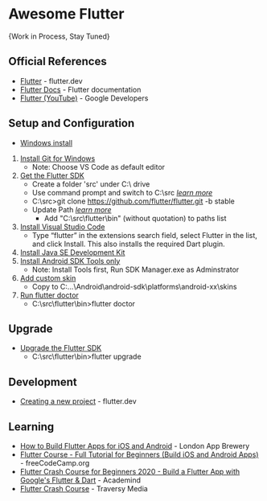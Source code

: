 # Awesome Flutter

{Work in Process, Stay Tuned}

## Official References
* [Flutter](https://flutter.dev/) - flutter.dev
* [Flutter Docs](https://flutter.dev/docs) - Flutter documentation
* [Flutter (YouTube)](https://www.youtube.com/watch?v=fq4N0hgOWzU&list=PLOU2XLYxmsIJ7dsVN4iRuA7BT8XHzGtCr) - Google Developers



## Setup and Configuration
* [Windows install](https://flutter.dev/docs/get-started/install/windows)
1. [Install Git for Windows](https://git-scm.com/download/win)
    * Note: Choose VS Code as default editor
1. [Get the Flutter SDK](https://flutter.dev/docs/get-started/install/windows#get-the-flutter-sdk)
   * Create a folder 'src' under C:\ drive
   * Use command prompt and switch to C:\src _[learn more](https://www.howtogeek.com/659411/how-to-change-directories-in-command-prompt-on-windows-10/)_
   * C:\src>git clone https://github.com/flutter/flutter.git -b stable
   * Update Path _[learn more](https://flutter.dev/docs/get-started/install/windows#update-your-path)_
      * Add "C:\src\flutter\bin" (without quotation) to paths list
1. [Install Visual Studio Code](https://code.visualstudio.com)
   * Type “flutter” in the extensions search field, select Flutter in the list, and click Install. This also installs the required Dart plugin.
1. [Install Java SE Development Kit](https://www.oracle.com/java/technologies/javase-jdk15-downloads.html)
1. [Install Android SDK Tools only](http://android.cn-mirrors.com/sdk/index.html#Other)
   * Note: Install Tools first, Run SDK Manager.exe as Adminstrator
1. [Add custom skin](https://developer.samsung.com/galaxy-emulator-skin/guide.html)
   * Copy to C:\...\Android\android-sdk\platforms\android-xx\skins
1. [Run flutter doctor](https://flutter.dev/docs/get-started/install/windows#run-flutter-doctor)
   * C:\src\flutter\bin>flutter doctor   
   
## Upgrade
* [Upgrade the Flutter SDK](https://flutter.dev/docs/development/tools/sdk/upgrading)
   * C:\src\flutter\bin>flutter upgrade
   
## Development
* [Creating a new project](https://flutter.dev/docs/development/tools/vs-code#creating-projects) - flutter.dev


## Learning
* [How to Build Flutter Apps for iOS and Android](https://www.youtube.com/watch?v=I9ceqw5Ny-4&list=PLSzsOkUDsvdtl3Pw48-R8lcK2oYkk40cm) - London App Brewery
* [Flutter Course - Full Tutorial for Beginners (Build iOS and Android Apps)](https://www.youtube.com/watch?v=pTJJsmejUOQ) - freeCodeCamp.org
* [Flutter Crash Course for Beginners 2020 - Build a Flutter App with Google's Flutter & Dart](https://www.youtube.com/watch?v=x0uinJvhNxI) - Academind
* [Flutter Crash Course](https://www.youtube.com/watch?v=1gDhl4leEzA) - Traversy Media

